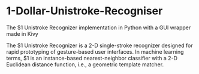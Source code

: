 # 1-Dollar-Unistroke-Recogniser
The $1 Unistroke Recognizer implementation in Python with a GUI wrapper made in Kivy

The $1 Unistroke Recognizer is a 2-D single-stroke recognizer designed for rapid prototyping of gesture-based user interfaces. In machine learning terms, $1 is an instance-based nearest-neighbor classifier with a 2-D Euclidean distance function, i.e., a geometric template matcher. 

[*the link to the paper is here*]: http://depts.washington.edu/acelab/proj/dollar/index.html 
